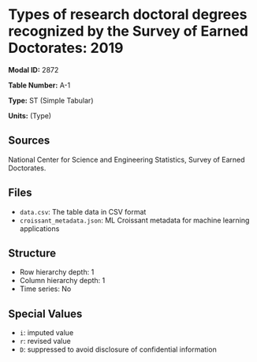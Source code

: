 # Types of research doctoral degrees recognized by the Survey of Earned Doctorates: 2019

**Modal ID:** 2872

**Table Number:** A-1

**Type:** ST (Simple Tabular)

**Units:** (Type)

## Sources

National Center for Science and Engineering Statistics, Survey of Earned Doctorates.

## Files

- `data.csv`: The table data in CSV format
- `croissant_metadata.json`: ML Croissant metadata for machine learning applications

## Structure

- Row hierarchy depth: 1
- Column hierarchy depth: 1
- Time series: No

## Special Values

- `i`: imputed value
- `r`: revised value
- `D`: suppressed to avoid disclosure of confidential information
